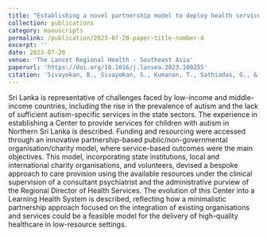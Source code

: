 ```yaml
---
title: "Establishing a novel partnership model to deploy health services for children with autism in a low-resource setting – experience from Sri Lanka"
collection: publications
category: manuscripts
permalink: /publication/2023-07-28-paper-title-number-4
excerpt: ''
date: 2023-07-28
venue: 'The Lancet Regional Health - Southeast Asia'
paperurl: 'https://doi.org/10.1016/j.lansea.2023.100255'
citation: 'Sivayokan, B., Sivayokan, S., Kumanan, T., Sathiadas, G., & Sreeharan, N. (2023). Establishing a novel partnership model to deploy health services for children with autism in a low-resource setting–experience from Sri Lanka. The Lancet Regional Health-Southeast Asia, 17.'
---
```

Sri Lanka is representative of challenges faced by low-income and middle-income countries, including the rise in the prevalence of autism and the lack of sufficient autism-specific services in the state sectors. The experience in establishing a Center to provide services for children with autism in Northern Sri Lanka is described. Funding and resourcing were accessed through an innovative partnership-based public/non-governmental organisation/charity model, where service-based outcomes were the main objectives. This model, incorporating state institutions, local and international charity organisations, and volunteers, devised a bespoke approach to care provision using the available resources under the clinical supervision of a consultant psychiatrist and the administrative purview of the Regional Director of Health Services. The evolution of this Center into a Learning Health System is described, reflecting how a minimalistic partnership approach focused on the integration of existing organisations and services could be a feasible model for the delivery of high-quality healthcare in low-resource settings.